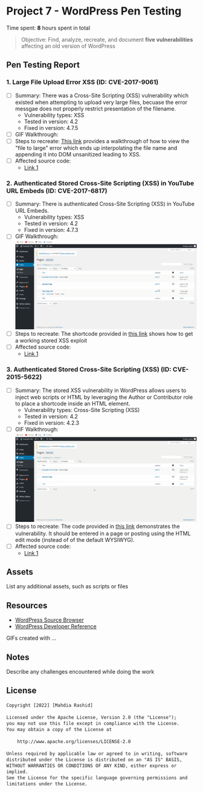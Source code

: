# Project 7 - WordPress Pen Testing

Time spent: **8** hours spent in total

> Objective: Find, analyze, recreate, and document **five vulnerabilities** affecting an old version of WordPress

## Pen Testing Report

### 1. Large File Upload Error XSS (ID: CVE-2017-9061)
- [ ] Summary: There was a Cross-Site Scripting (XSS) vulnerability which existed when attempting to upload very large files, becuase the error messgae does not properly restrict presentation of the filename. 
  - Vulnerability types: XSS
  - Tested in version: 4.2
  - Fixed in version: 4.7.5
- [ ] GIF Walkthrough: 
- [ ] Steps to recreate: [This link](https://hackerone.com/reports/203515) provides a walkthrough of how to view the "file to large" error which ends up interpolating the file name and appending it into DOM unsanitized leading to XSS. 
- [ ] Affected source code:
  - [Link 1](https://github.com/WordPress/WordPress/commit/8c7ea71edbbffca5d9766b7bea7c7f3722ffafa6)
  
### 2. Authenticated Stored Cross-Site Scripting (XSS) in YouTube URL Embeds (ID: CVE-2017-6817)

- [ ] Summary: There is authenticated Cross-Site Scripting (XSS) in YouTube URL Embeds.
  - Vulnerability types: XSS
  - Tested in version: 4.2
  - Fixed in version: 4.7.3
- [ ] GIF Walkthrough: <img src="XSS-2.gif">
- [ ] Steps to recreate: The shortcode provided in [this link](https://blog.sucuri.net/2017/03/stored-xss-in-wordpress-core.html) shows how to get a working stored XSS exploit
- [ ] Affected source code:
  - [Link 1](https://github.com/WordPress/WordPress/commit/419c8d97ce8df7d5004ee0b566bc5e095f0a6ca8)

### 3. Authenticated Stored Cross-Site Scripting (XSS) (ID: CVE-2015-5622)

- [ ] Summary: The stored XSS vulnerability in WordPress allows users to inject web scripts or HTML by leveraging the Author or Contributor role to place a shortcode inside an HTML element.
  - Vulnerability types: Cross-Site Scripting (XSS)
  - Tested in version: 4.2
  - Fixed in version: 4.2.3 
- [ ] GIF Walkthrough: <img src="XSS-3.gif">
- [ ] Steps to recreate: The code provided in [this link](https://klikki.fi/wordpress-core-stored-xss/) demonstrates the vulnerability. It should be entered in a page or posting using the HTML edit mode (instead of of the default WYSIWYG).
- [ ] Affected source code:
  - [Link 1](https://core.trac.wordpress.org/changeset/33359)



## Assets

List any additional assets, such as scripts or files

## Resources

- [WordPress Source Browser](https://core.trac.wordpress.org/browser/)
- [WordPress Developer Reference](https://developer.wordpress.org/reference/)

GIFs created with  ...
<!-- Recommended GIF Tools:
[Kap](https://getkap.co/) for macOS
[ScreenToGif](https://www.screentogif.com/) for Windows
[peek](https://github.com/phw/peek) for Linux. -->

## Notes

Describe any challenges encountered while doing the work

## License

    Copyright [2022] [Mahdia Rashid]

    Licensed under the Apache License, Version 2.0 (the "License");
    you may not use this file except in compliance with the License.
    You may obtain a copy of the License at

        http://www.apache.org/licenses/LICENSE-2.0

    Unless required by applicable law or agreed to in writing, software
    distributed under the License is distributed on an "AS IS" BASIS,
    WITHOUT WARRANTIES OR CONDITIONS OF ANY KIND, either express or implied.
    See the License for the specific language governing permissions and
    limitations under the License.

